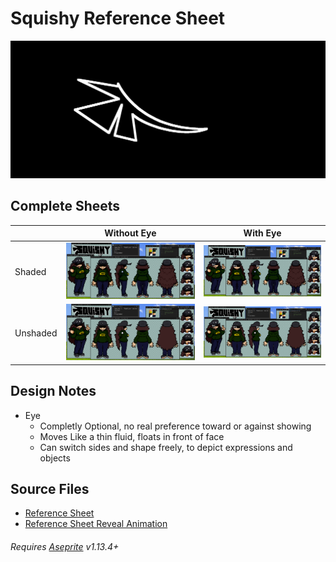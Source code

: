 # Squishy Reference Sheet

<img src="https://raw.githubusercontent.com/Squishy6094/reference-sheet/refs/heads/main/SquishyRefAnimation_Reveal.gif">

## Complete Sheets

| | Without Eye | With Eye |
|---|---|---|
| Shaded | <img src="https://github.com/Squishy6094/reference-sheet/blob/main/Squishy6094Ref_Shaded.png?raw=true"> | <img src="https://github.com/Squishy6094/reference-sheet/blob/main/Squishy6094Ref_Shaded_Eye.png?raw=true"> |
| Unshaded | <img src="https://github.com/Squishy6094/reference-sheet/blob/main/Squishy6094Ref_UnShaded.png?raw=true"> | <img src="https://github.com/Squishy6094/reference-sheet/blob/main/Squishy6094Ref_UnShaded_Eye.png?raw=true"> |

## Design Notes
- Eye
  - Completly Optional, no real preference toward or against showing
  - Moves Like a thin fluid, floats in front of face
  - Can switch sides and shape freely, to depict expressions and objects

## Source Files
- [Reference Sheet](https://github.com/Squishy6094/reference-sheet/raw/refs/heads/main/SquishyRef.aseprite)
- [Reference Sheet Reveal Animation](https://github.com/Squishy6094/reference-sheet/raw/refs/heads/main/SquishyRefAnimation.aseprite)
###### Requires [Aseprite](https://github.com/aseprite/aseprite) v1.13.4+
